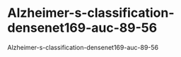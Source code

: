 # Alzheimer-s-classification-densenet169-auc-89-56
Alzheimer-s-classification-densenet169-auc-89-56
